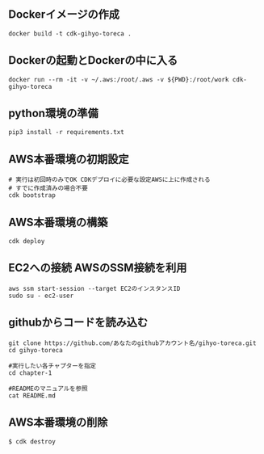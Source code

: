 ## Dockerイメージの作成
```
docker build -t cdk-gihyo-toreca .
```
## Dockerの起動とDockerの中に入る
```
docker run --rm -it -v ~/.aws:/root/.aws -v ${PWD}:/root/work cdk-gihyo-toreca
```
## python環境の準備
```
pip3 install -r requirements.txt
```
## AWS本番環境の初期設定
```
# 実行は初回時のみでOK CDKデプロイに必要な設定AWSに上に作成される
# すでに作成済みの場合不要
cdk bootstrap 
```
## AWS本番環境の構築 
```
cdk deploy
```
## EC2への接続 AWSのSSM接続を利用
```
aws ssm start-session --target EC2のインスタンスID
sudo su - ec2-user
```
## githubからコードを読み込む
```
git clone https://github.com/あなたのgithubアカウント名/gihyo-toreca.git
cd gihyo-toreca

#実行したい各チャプターを指定
cd chapter-1

#READMEのマニュアルを参照
cat README.md
```
## AWS本番環境の削除
```
$ cdk destroy
```